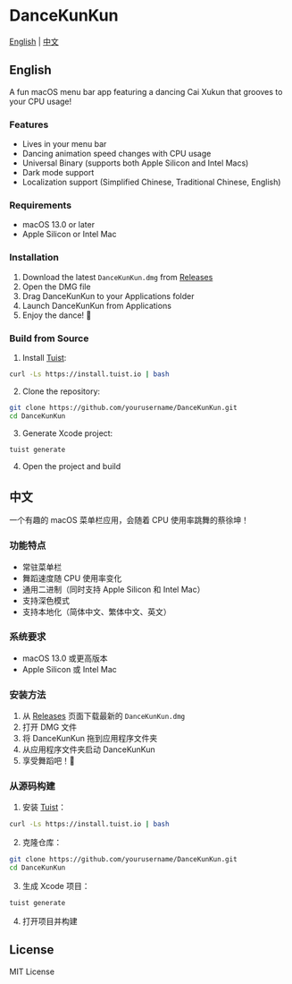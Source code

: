 # DanceKunKun

[English](#english) | [中文](#中文)

## English

A fun macOS menu bar app featuring a dancing Cai Xukun that grooves to your CPU usage!

### Features

- Lives in your menu bar
- Dancing animation speed changes with CPU usage
- Universal Binary (supports both Apple Silicon and Intel Macs)
- Dark mode support
- Localization support (Simplified Chinese, Traditional Chinese, English)

### Requirements

- macOS 13.0 or later
- Apple Silicon or Intel Mac

### Installation

1. Download the latest `DanceKunKun.dmg` from [Releases](../../releases)
2. Open the DMG file
3. Drag DanceKunKun to your Applications folder
4. Launch DanceKunKun from Applications
5. Enjoy the dance! 🕺

### Build from Source

1. Install [Tuist](https://tuist.io):
```bash
curl -Ls https://install.tuist.io | bash
```

2. Clone the repository:
```bash
git clone https://github.com/yourusername/DanceKunKun.git
cd DanceKunKun
```

3. Generate Xcode project:
```bash
tuist generate
```

4. Open the project and build

## 中文

一个有趣的 macOS 菜单栏应用，会随着 CPU 使用率跳舞的蔡徐坤！

### 功能特点

- 常驻菜单栏
- 舞蹈速度随 CPU 使用率变化
- 通用二进制（同时支持 Apple Silicon 和 Intel Mac）
- 支持深色模式
- 支持本地化（简体中文、繁体中文、英文）

### 系统要求

- macOS 13.0 或更高版本
- Apple Silicon 或 Intel Mac

### 安装方法

1. 从 [Releases](../../releases) 页面下载最新的 `DanceKunKun.dmg`
2. 打开 DMG 文件
3. 将 DanceKunKun 拖到应用程序文件夹
4. 从应用程序文件夹启动 DanceKunKun
5. 享受舞蹈吧！🕺

### 从源码构建

1. 安装 [Tuist](https://tuist.io)：
```bash
curl -Ls https://install.tuist.io | bash
```

2. 克隆仓库：
```bash
git clone https://github.com/yourusername/DanceKunKun.git
cd DanceKunKun
```

3. 生成 Xcode 项目：
```bash
tuist generate
```

4. 打开项目并构建

## License

MIT License 